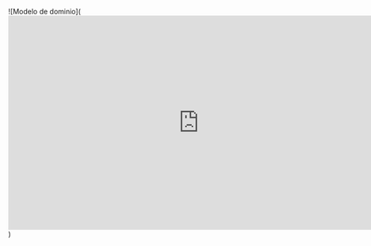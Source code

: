 ![Modelo de dominio](<iframe width="768" height="432" src="https://miro.com/app/live-embed/uXjVKTl6HrQ=/?moveToViewport=-3351,-1274,4611,2354&embedId=182972883945" frameborder="0" scrolling="no" allow="fullscreen; clipboard-read; clipboard-write" allowfullscreen></iframe>)

